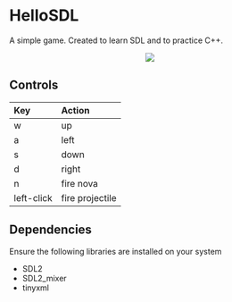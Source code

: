# HelloSDL

A simple game. Created to learn SDL and to practice C++.

<p align="center">
  <img src="https://github.com/Jack-0/HelloSDL/blob/master/res/HelloSDL.gif">
</p>

## Controls

| Key | Action |
| :--- | :--- |
| w | up |
| a | left |
| s | down |
| d | right |
| n | fire nova |
| left-click | fire projectile |


## Dependencies
Ensure the following libraries are installed on your system
  - SDL2
  - SDL2_mixer
  - tinyxml

